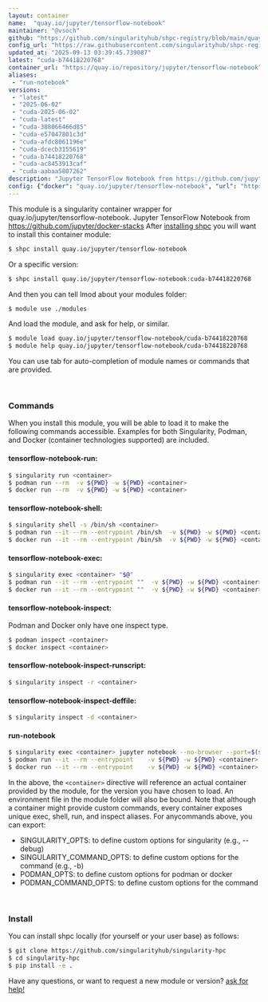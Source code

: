 ```yaml
---
layout: container
name:  "quay.io/jupyter/tensorflow-notebook"
maintainer: "@vsoch"
github: "https://github.com/singularityhub/shpc-registry/blob/main/quay.io/jupyter/tensorflow-notebook/container.yaml"
config_url: "https://raw.githubusercontent.com/singularityhub/shpc-registry/main/quay.io/jupyter/tensorflow-notebook/container.yaml"
updated_at: "2025-09-13 03:39:45.739087"
latest: "cuda-b74418220768"
container_url: "https://quay.io/repository/jupyter/tensorflow-notebook"
aliases:
 - "run-notebook"
versions:
 - "latest"
 - "2025-06-02"
 - "cuda-2025-06-02"
 - "cuda-latest"
 - "cuda-388066466d85"
 - "cuda-e57047801c3d"
 - "cuda-afdc8061196e"
 - "cuda-dcecb3155619"
 - "cuda-b74418220768"
 - "cuda-ac8453913caf"
 - "cuda-aabaa5807262"
description: "Jupyter TensorFlow Notebook from https://github.com/jupyter/docker-stacks"
config: {"docker": "quay.io/jupyter/tensorflow-notebook", "url": "https://quay.io/repository/jupyter/tensorflow-notebook", "maintainer": "@HasseJohansen", "description": "Jupyter TensorFlow Notebook from https://github.com/jupyter/docker-stacks", "latest": {"cuda-b74418220768": "sha256:6104812c40306416b261d0bdded3a5c3130ab8fbeb6a249f1637476926d68599"}, "tags": {"latest": "sha256:a525055401d349d3754f6940e821eb1256997cd4f402eeff17007fefd9304302", "2025-06-02": "sha256:fcd545494caf7ea38d531512784d380c3efa4c13e635071fc914d7d80ac4f5b6", "cuda-2025-06-02": "sha256:99496ed0740f617341cc6578da68c69b746828f5145a9d76bc1d2188ece34d3f", "cuda-latest": "sha256:606009c6b693cce8da7bbeed7ca4e6162746144bf61bbbf6682464afad099655", "cuda-388066466d85": "sha256:d8b4f1d67dd6170ef8eff302c22d91e04ea1074ddd3788e9712634e7fa6e1412", "cuda-e57047801c3d": "sha256:d6b79dc162df12bc1d5ee078985fdc5fc3bba9a79e82c52b1763a17c51267d23", "cuda-afdc8061196e": "sha256:de4ef91b24f70718c1eb2500d7a31f623f7f276647e34ca80b860ca93382c133", "cuda-dcecb3155619": "sha256:88368171db064ba1c525b74163f7fdab5c09152a22c32635fc4e8b3e7e25d0b5", "cuda-b74418220768": "sha256:6104812c40306416b261d0bdded3a5c3130ab8fbeb6a249f1637476926d68599", "cuda-ac8453913caf": "sha256:93cca0b900f954e4ad6ce3fc9e26defa31bdd7860450a21851864099fd1d1839", "cuda-aabaa5807262": "sha256:13402ab4a90cc23bfd163175bbfb467620530ebcb61489e96c16106bb7b2146b"}, "aliases": [{"name": "run-notebook", "command": "jupyter notebook --no-browser --port=$(shuf -i 2000-65000 -n 1) --ip 0.0.0.0"}]}
---
```


This module is a singularity container wrapper for quay.io/jupyter/tensorflow-notebook.
Jupyter TensorFlow Notebook from https://github.com/jupyter/docker-stacks
After [installing shpc](#install) you will want to install this container module:


```bash
$ shpc install quay.io/jupyter/tensorflow-notebook
```

Or a specific version:

```bash
$ shpc install quay.io/jupyter/tensorflow-notebook:cuda-b74418220768
```

And then you can tell lmod about your modules folder:

```bash
$ module use ./modules
```

And load the module, and ask for help, or similar.

```bash
$ module load quay.io/jupyter/tensorflow-notebook/cuda-b74418220768
$ module help quay.io/jupyter/tensorflow-notebook/cuda-b74418220768
```

You can use tab for auto-completion of module names or commands that are provided.

<br>

### Commands

When you install this module, you will be able to load it to make the following commands accessible.
Examples for both Singularity, Podman, and Docker (container technologies supported) are included.

#### tensorflow-notebook-run:

```bash
$ singularity run <container>
$ podman run --rm  -v ${PWD} -w ${PWD} <container>
$ docker run --rm  -v ${PWD} -w ${PWD} <container>
```

#### tensorflow-notebook-shell:

```bash
$ singularity shell -s /bin/sh <container>
$ podman run --it --rm --entrypoint /bin/sh  -v ${PWD} -w ${PWD} <container>
$ docker run --it --rm --entrypoint /bin/sh  -v ${PWD} -w ${PWD} <container>
```

#### tensorflow-notebook-exec:

```bash
$ singularity exec <container> "$@"
$ podman run --it --rm --entrypoint ""  -v ${PWD} -w ${PWD} <container> "$@"
$ docker run --it --rm --entrypoint ""  -v ${PWD} -w ${PWD} <container> "$@"
```

#### tensorflow-notebook-inspect:

Podman and Docker only have one inspect type.

```bash
$ podman inspect <container>
$ docker inspect <container>
```

#### tensorflow-notebook-inspect-runscript:

```bash
$ singularity inspect -r <container>
```

#### tensorflow-notebook-inspect-deffile:

```bash
$ singularity inspect -d <container>
```


#### run-notebook

```bash
$ singularity exec <container> jupyter notebook --no-browser --port=$(shuf -i 2000-65000 -n 1) --ip 0.0.0.0
$ podman run --it --rm --entrypoint    -v ${PWD} -w ${PWD} <container> -c " $@"
$ docker run --it --rm --entrypoint    -v ${PWD} -w ${PWD} <container> -c " $@"
```



In the above, the `<container>` directive will reference an actual container provided
by the module, for the version you have chosen to load. An environment file in the
module folder will also be bound. Note that although a container
might provide custom commands, every container exposes unique exec, shell, run, and
inspect aliases. For anycommands above, you can export:

 - SINGULARITY_OPTS: to define custom options for singularity (e.g., --debug)
 - SINGULARITY_COMMAND_OPTS: to define custom options for the command (e.g., -b)
 - PODMAN_OPTS: to define custom options for podman or docker
 - PODMAN_COMMAND_OPTS: to define custom options for the command

<br>

### Install

You can install shpc locally (for yourself or your user base) as follows:

```bash
$ git clone https://github.com/singularityhub/singularity-hpc
$ cd singularity-hpc
$ pip install -e .
```

Have any questions, or want to request a new module or version? [ask for help!](https://github.com/singularityhub/singularity-hpc/issues)